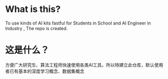 # What is this?
To use kinds of AI kits fastful for Students in School and AI Engineer in Industry , The repo is created.

# 这是什么？
方便广大研究生、算法工程师快速使用各类AI工具，所以特建立此仓库，默认使用者已有基本的深度学习概念、数据集概念